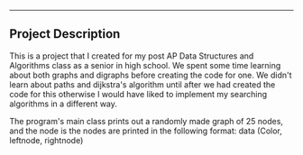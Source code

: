 -----------------
Project Description
-----------------
This is a project that I created for my post AP Data Structures and Algorithms class as a senior in high school. We spent some time learning about both graphs and digraphs before creating the code for one. We didn't learn about paths and dijkstra's algorithm until after we had created the code for this otherwise I would have liked to implement my searching algorithms in a different way. 

The program's main class prints out a randomly made graph of 25 nodes, and the node is  the nodes are printed in the following format:
data (Color, leftnode, rightnode)

